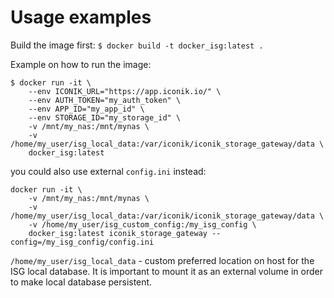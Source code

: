 # Usage examples
Build the image first:
`$ docker build -t docker_isg:latest .`

Example on how to run the image:
```
$ docker run -it \
    --env ICONIK_URL="https://app.iconik.io/" \
    --env AUTH_TOKEN="my_auth_token" \
    --env APP_ID="my_app_id" \
    --env STORAGE_ID="my_storage_id" \
    -v /mnt/my_nas:/mnt/mynas \
    -v /home/my_user/isg_local_data:/var/iconik/iconik_storage_gateway/data \
    docker_isg:latest
```

you could also use external `config.ini` instead:
```
docker run -it \
    -v /mnt/my_nas:/mnt/mynas \
    -v /home/my_user/isg_local_data:/var/iconik/iconik_storage_gateway/data \
    -v /home/my_user/isg_custom_config:/my_isg_config \
    docker_isg:latest iconik_storage_gateway --config=/my_isg_config/config.ini
```

`/home/my_user/isg_local_data` - custom preferred location on host
for the ISG local database. It is important to mount it as an external
volume in order to make local database persistent.
